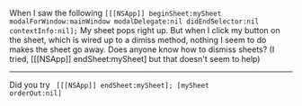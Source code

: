 When I saw the following <code>[[[NSApp]] beginSheet:mySheet modalForWindow:mainWindow modalDelegate:nil didEndSelector:nil contextInfo:nil];</code> My sheet pops right up.  But when I click my button on the sheet, which is wired up to a dimiss method, nothing I seem to do makes the sheet go away.  Does anyone know how to dismiss sheets? (I tried, [[[NSApp]] endSheet:mySheet] but that doesn't seem to help)

----

Did you try 
<code>
[[[NSApp]] endSheet:mySheet];
[mySheet orderOut:nil]
</code>